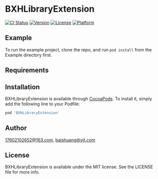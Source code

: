 # BXHLibraryExtension

[![CI Status](https://img.shields.io/travis/17602102652@163.com/BXHLibraryExtension.svg?style=flat)](https://travis-ci.org/17602102652@163.com/BXHLibraryExtension)
[![Version](https://img.shields.io/cocoapods/v/BXHLibraryExtension.svg?style=flat)](https://cocoapods.org/pods/BXHLibraryExtension)
[![License](https://img.shields.io/cocoapods/l/BXHLibraryExtension.svg?style=flat)](https://cocoapods.org/pods/BXHLibraryExtension)
[![Platform](https://img.shields.io/cocoapods/p/BXHLibraryExtension.svg?style=flat)](https://cocoapods.org/pods/BXHLibraryExtension)

## Example

To run the example project, clone the repo, and run `pod install` from the Example directory first.

## Requirements

## Installation

BXHLibraryExtension is available through [CocoaPods](https://cocoapods.org). To install
it, simply add the following line to your Podfile:

```ruby
pod 'BXHLibraryExtension'
```

## Author

17602102652@163.com, baishuang@yit.com

## License

BXHLibraryExtension is available under the MIT license. See the LICENSE file for more info.
